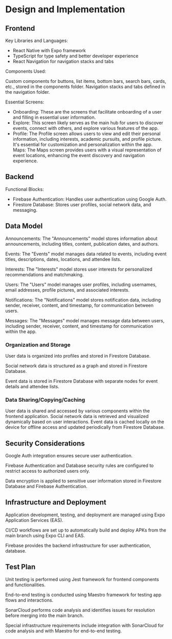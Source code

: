 # Design and Implementation
## Frontend
Key Libraries and Languages:

- React Native with Expo framework
- TypeScript for type safety and better developer experience
- React Navigation for navigation stacks and tabs

Components Used:

Custom components for buttons, list items, bottom bars, search bars, cards, etc., stored in the components folder.
Navigation stacks and tabs defined in the navigation folder.

Essential Screens:

- Onboarding: These are the screens that facilitate onboarding of a user and filling in essential user information.
- Explore: This screen likely serves as the main hub for users to discover events, connect with others, and explore various features of the app.
- Profile: The Profile screen allows users to view and edit their personal information, including interests, academic pursuits, and profile picture. It's essential for customization and personalization within the app.
Maps: The Maps screen provides users with a visual representation of event locations, enhancing the event discovery and navigation experience.

## Backend
Functional Blocks:

- Firebase Authentication: Handles user authentication using Google Auth.
- Firestore Database: Stores user profiles, social network data, and messaging.

## Data Model

Announcements:
The "Announcements" model stores information about announcements, including titles, content, publication dates, and authors.

Events:
The "Events" model manages data related to events, including event titles, descriptions, dates, locations, and attendee lists.

Interests:
The "Interests" model stores user interests for personalized recommendations and matchmaking.

Users:
The "Users" model manages user profiles, including usernames, email addresses, profile pictures, and associated interests.

Notifications:
The "Notifications" model stores notification data, including sender, receiver, content, and timestamp, for communication between users.

Messages:
The "Messages" model manages message data between users, including sender, receiver, content, and timestamp for communication within the app.

### Organization and Storage

User data is organized into profiles and stored in Firestore Database.

Social network data is structured as a graph and stored in Firestore Database.

Event data is stored in Firestore Database with separate nodes for event details and attendee lists.

### Data Sharing/Copying/Caching

User data is shared and accessed by various components within the frontend application.
Social network data is retrieved and visualized dynamically based on user interactions.
Event data is cached locally on the device for offline access and updated periodically from Firestore Database.

## Security Considerations
Google Auth integration ensures secure user authentication.

Firebase Authentication and Database security rules are configured to restrict access to authorized users only.

Data encryption is applied to sensitive user information stored in Firestore Database and Firebase Authentication.

## Infrastructure and Deployment

Application development, testing, and deployment are managed using Expo Application Services (EAS).

CI/CD workflows are set up to automatically build and deploy APKs from the main branch using Expo CLI and EAS.

Firebase provides the backend infrastructure for user authentication, database.

## Test Plan
Unit testing is performed using Jest framework for frontend components and functionalities.

End-to-end testing is conducted using Maestro framework for testing app flows and interactions.

SonarCloud performs code analysis and identifies issues for resolution before merging into the main branch.

Special infrastructure requirements include integration with SonarCloud for code analysis and with Maestro for end-to-end testing.